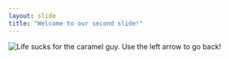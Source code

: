 ```yaml
---
layout: slide
title: "Welcome to our second slide!"
---
```

![Life sucks for the caramel guy.](https://cdn.ebaumsworld.com/mediaFiles/picture/2452130/85382977.jpg)
Use the left arrow to go back!
